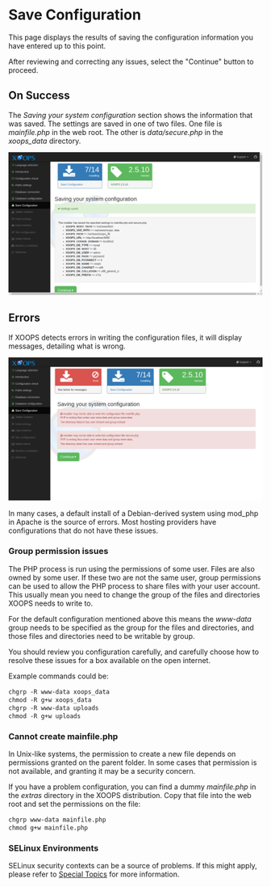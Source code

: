 # Save Configuration​

This page displays the results of saving the configuration information you have entered up to this point.

After reviewing and correcting any issues, select the "Continue" button to proceed.

## On Success

The _Saving your system configuration_ section shows the information that was saved. The settings are saved in one of two files. One file is _mainfile.php_ in the web root. The other is _data/secure.php_ in the _xoops\_data_ directory.

![XOOPS Installer Save Configuration](../../.gitbook/assets/installer-07.png)

## Errors

If XOOPS detects errors in writing the configuration files, it will display messages, detailing what is wrong.

![XOOPS Installer Save Configuration Errors](../../.gitbook/assets/installer-07-errors.png)

In many cases, a default install of a Debian-derived system using mod\_php in Apache is the source of errors. Most hosting providers have configurations that do not have these issues.

### Group permission issues

The PHP process is run using the permissions of some user. Files are also owned by some user. If these two are not the same user, group permissions can be used to allow the PHP process to share files with your user account. This usually mean you need to change the group of the files and directories XOOPS needs to write to.

For the default configuration mentioned above this means the _www-data_ group needs to be specified as the group for the files and directories, and those files and directories need to be writable by group.

You should review you configuration carefully, and carefully choose how to resolve these issues for a box available on the open internet.

Example commands could be:

```text
chgrp -R www-data xoops_data
chmod -R g+w xoops_data
chgrp -R www-data uploads
chmod -R g+w uploads
```

### Cannot create mainfile.php

In Unix-like systems, the permission to create a new file depends on permissions granted on the parent folder. In some cases that permission is not available, and granting it may be a security concern.

If you have a problem configuration, you can find a dummy _mainfile.php_ in the _extras_ directory in the XOOPS distribution. Copy that file into the web root and set the permissions on the file:

```text
chgrp www-data mainfile.php
chmod g+w mainfile.php
```

### SELinux Environments

SELinux security contexts can be a source of problems. If this might apply, please refer to [Special Topics](../specialtopics.md) for more information.
